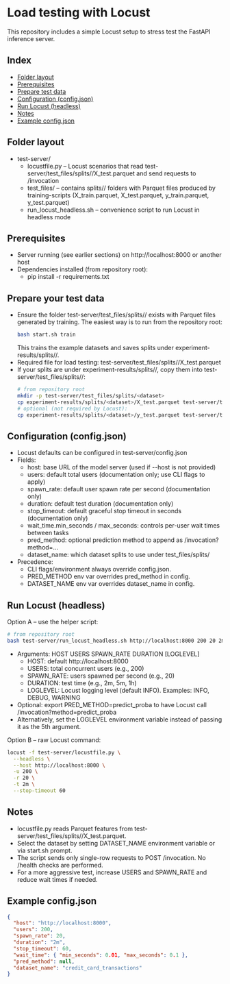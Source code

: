 # Load testing with Locust
This repository includes a simple Locust setup to stress test the FastAPI inference server.

## Index
- [Folder layout](#folder-layout)
- [Prerequisites](#prerequisites)
- [Prepare test data](#prepare-your-test-data)
- [Configuration (config.json)](#configuration-configjson)
- [Run Locust (headless)](#run-locust-headless)
- [Notes](#notes)
- [Example config.json](#example-configjson)

## Folder layout
- test-server/
  - locustfile.py – Locust scenarios that read test-server/test_files/splits/<dataset>/X_test.parquet and send requests to /invocation
  - test_files/ – contains splits/<dataset>/ folders with Parquet files produced by training-scripts (X_train.parquet, X_test.parquet, y_train.parquet, y_test.parquet)
  - run_locust_headless.sh – convenience script to run Locust in headless mode

## Prerequisites
- Server running (see earlier sections) on http://localhost:8000 or another host
- Dependencies installed (from repository root):
  - pip install -r requirements.txt

## Prepare your test data
- Ensure the folder test-server/test_files/splits/<dataset>/ exists with Parquet files generated by training. The easiest way is to run from the repository root:
  ```bash
  bash start.sh train
  ```
  This trains the example datasets and saves splits under experiment-results/splits/<dataset>/.
- Required file for load testing: test-server/test_files/splits/<dataset>/X_test.parquet
- If your splits are under experiment-results/splits/<dataset>/, copy them into test-server/test_files/splits/<dataset>/:
  ```bash
  # from repository root
  mkdir -p test-server/test_files/splits/<dataset>
  cp experiment-results/splits/<dataset>/X_test.parquet test-server/test_files/splits/<dataset>/
  # optional (not required by Locust):
  cp experiment-results/splits/<dataset>/y_test.parquet test-server/test_files/splits/<dataset>/
  ```

## Configuration (config.json)
- Locust defaults can be configured in test-server/config.json
- Fields:
  - host: base URL of the model server (used if --host is not provided)
  - users: default total users (documentation only; use CLI flags to apply)
  - spawn_rate: default user spawn rate per second (documentation only)
  - duration: default test duration (documentation only)
  - stop_timeout: default graceful stop timeout in seconds (documentation only)
  - wait_time.min_seconds / max_seconds: controls per-user wait times between tasks
  - pred_method: optional prediction method to append as /invocation?method=...
  - dataset_name: which dataset splits to use under test_files/splits/
- Precedence:
  - CLI flags/environment always override config.json.
  - PRED_METHOD env var overrides pred_method in config.
  - DATASET_NAME env var overrides dataset_name in config.

## Run Locust (headless)
Option A – use the helper script:
```bash
# from repository root
bash test-server/run_locust_headless.sh http://localhost:8000 200 20 2m DEBUG
```
- Arguments: HOST USERS SPAWN_RATE DURATION [LOGLEVEL]
  - HOST: default http://localhost:8000
  - USERS: total concurrent users (e.g., 200)
  - SPAWN_RATE: users spawned per second (e.g., 20)
  - DURATION: test time (e.g., 2m, 5m, 1h)
  - LOGLEVEL: Locust logging level (default INFO). Examples: INFO, DEBUG, WARNING
- Optional: export PRED_METHOD=predict_proba to have Locust call /invocation?method=predict_proba
- Alternatively, set the LOGLEVEL environment variable instead of passing it as the 5th argument.

Option B – raw Locust command:
```bash
locust -f test-server/locustfile.py \
  --headless \
  --host http://localhost:8000 \
  -u 200 \
  -r 20 \
  -t 2m \
  --stop-timeout 60
```

## Notes
- locustfile.py reads Parquet features from test-server/test_files/splits/<dataset>/X_test.parquet.
- Select the dataset by setting DATASET_NAME environment variable or via start.sh prompt.
- The script sends only single-row requests to POST /invocation. No /health checks are performed.
- For a more aggressive test, increase USERS and SPAWN_RATE and reduce wait times if needed.

## Example config.json
```json
{
  "host": "http://localhost:8000",
  "users": 200,
  "spawn_rate": 20,
  "duration": "2m",
  "stop_timeout": 60,
  "wait_time": { "min_seconds": 0.01, "max_seconds": 0.1 },
  "pred_method": null,
  "dataset_name": "credit_card_transactions"
}
```

